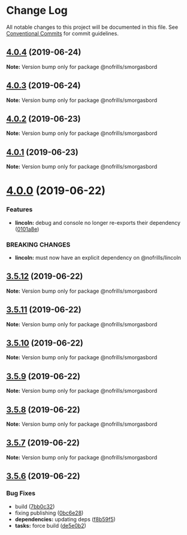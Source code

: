 # Change Log

All notable changes to this project will be documented in this file.
See [Conventional Commits](https://conventionalcommits.org) for commit guidelines.

## [4.0.4](https://github.com/nativecode-dev/nofrills/compare/@nofrills/smorgasbord@4.0.1...@nofrills/smorgasbord@4.0.4) (2019-06-24)

**Note:** Version bump only for package @nofrills/smorgasbord





## [4.0.3](https://github.com/nativecode-dev/nofrills/compare/@nofrills/smorgasbord@4.0.2...@nofrills/smorgasbord@4.0.3) (2019-06-24)

**Note:** Version bump only for package @nofrills/smorgasbord





## [4.0.2](https://github.com/nativecode-dev/nofrills/compare/@nofrills/smorgasbord@4.0.1...@nofrills/smorgasbord@4.0.2) (2019-06-23)

**Note:** Version bump only for package @nofrills/smorgasbord





## [4.0.1](https://github.com/nativecode-dev/nofrills/compare/@nofrills/smorgasbord@3.5.10...@nofrills/smorgasbord@4.0.1) (2019-06-23)

**Note:** Version bump only for package @nofrills/smorgasbord





# [4.0.0](https://github.com/nativecode-dev/nofrills/compare/@nofrills/smorgasbord@3.5.12...@nofrills/smorgasbord@4.0.0) (2019-06-22)


### Features

* **lincoln:** debug and console no longer re-exports their dependency ([0101a8e](https://github.com/nativecode-dev/nofrills/commit/0101a8e))


### BREAKING CHANGES

* **lincoln:** must now have an explicit dependency on @nofrills/lincoln





## [3.5.12](https://github.com/nativecode-dev/nofrills/compare/@nofrills/smorgasbord@3.5.11...@nofrills/smorgasbord@3.5.12) (2019-06-22)

**Note:** Version bump only for package @nofrills/smorgasbord





## [3.5.11](https://github.com/nativecode-dev/nofrills/compare/@nofrills/smorgasbord@3.5.10...@nofrills/smorgasbord@3.5.11) (2019-06-22)

**Note:** Version bump only for package @nofrills/smorgasbord





## [3.5.10](https://github.com/nativecode-dev/nofrills/compare/@nofrills/smorgasbord@3.5.7...@nofrills/smorgasbord@3.5.10) (2019-06-22)

**Note:** Version bump only for package @nofrills/smorgasbord





## [3.5.9](https://github.com/nativecode-dev/nofrills/compare/@nofrills/smorgasbord@3.5.8...@nofrills/smorgasbord@3.5.9) (2019-06-22)

**Note:** Version bump only for package @nofrills/smorgasbord





## [3.5.8](https://github.com/nativecode-dev/nofrills/compare/@nofrills/smorgasbord@3.5.7...@nofrills/smorgasbord@3.5.8) (2019-06-22)

**Note:** Version bump only for package @nofrills/smorgasbord





## [3.5.7](https://github.com/nativecode-dev/nofrills/compare/@nofrills/smorgasbord@3.5.6...@nofrills/smorgasbord@3.5.7) (2019-06-22)

**Note:** Version bump only for package @nofrills/smorgasbord





## [3.5.6](https://github.com/nativecode-dev/nofrills/compare/@nofrills/smorgasbord@3.5.5...@nofrills/smorgasbord@3.5.6) (2019-06-22)


### Bug Fixes

* build ([7bb0c32](https://github.com/nativecode-dev/nofrills/commit/7bb0c32))
* fixing publishing ([0bc6e28](https://github.com/nativecode-dev/nofrills/commit/0bc6e28))
* **dependencies:** updating deps ([f8b59f5](https://github.com/nativecode-dev/nofrills/commit/f8b59f5))
* **tasks:** force build ([de5e0b2](https://github.com/nativecode-dev/nofrills/commit/de5e0b2))
